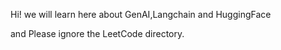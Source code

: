 Hi! 
we will learn here about GenAI,Langchain and HuggingFace 

and Please ignore the LeetCode directory.
